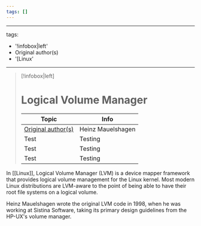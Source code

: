 ```yaml
---
tags: []
---
```


---
tags:
- '!infobox|left'
- Original author(s)
- '[Linux'
---

> [!infobox|left]
> # Logical Volume Manager
> |Topic | Info |
> | --- | --- |
> | [Original author(s)](https://en.wikipedia.org/wiki/Programmer) | Heinz Mauelshagen |
> | Test | Testing |
> | Test | Testing |
> | Test | Testing |
> 

In [[Linux]], Logical Volume Manager (LVM) is a device mapper framework that provides logical volume management for the Linux kernel. Most modern Linux distributions are LVM-aware to the point of being able to have their root file systems on a logical volume.

Heinz Mauelshagen wrote the original LVM code in 1998, when he was working at Sistina Software, taking its primary design guidelines from the HP-UX's volume manager.